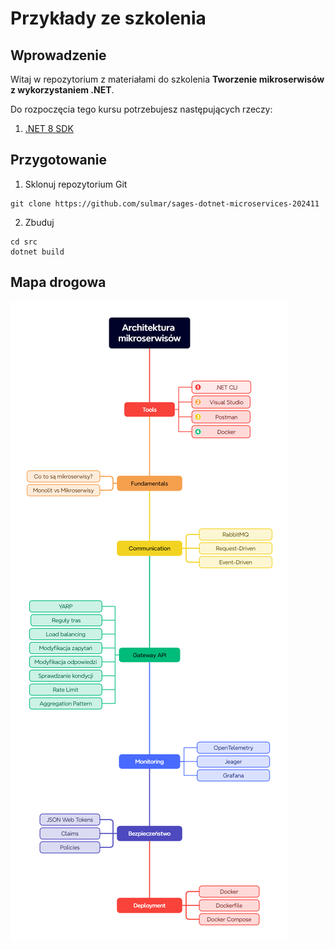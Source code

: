 
# Przykłady ze szkolenia

## Wprowadzenie

Witaj w repozytorium z materiałami do szkolenia **Tworzenie mikroserwisów z wykorzystaniem .NET**.

Do rozpoczęcia tego kursu potrzebujesz następujących rzeczy:
1. [.NET 8 SDK](https://dotnet.microsoft.com/en-us/download/dotnet/8.0)

## Przygotowanie
1. Sklonuj repozytorium Git
```
git clone https://github.com/sulmar/sages-dotnet-microservices-202411
```
2. Zbuduj
```
cd src
dotnet build
```

## Mapa drogowa
![Roadmap](docs/roadmap.png)
